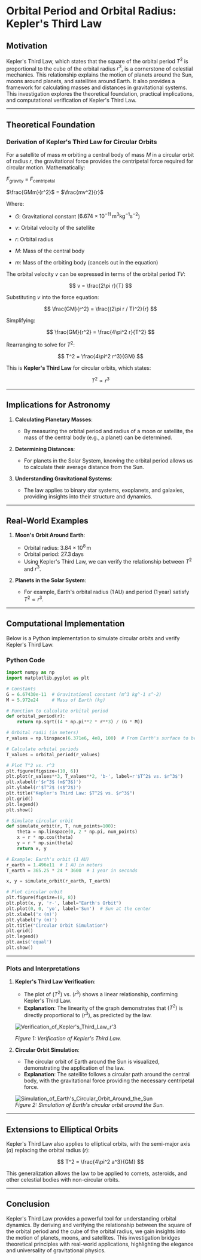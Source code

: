# Orbital Period and Orbital Radius: Kepler's Third Law

## Motivation

Kepler's Third Law, which states that the square of the orbital period $T^2$ is proportional to the cube of the orbital radius $r^3$, is a cornerstone of celestial mechanics. This relationship explains the motion of planets around the Sun, moons around planets, and satellites around Earth. It also provides a framework for calculating masses and distances in gravitational systems. This investigation explores the theoretical foundation, practical implications, and computational verification of Kepler's Third Law.

---

## Theoretical Foundation

### Derivation of Kepler's Third Law for Circular Orbits

For a satellite of mass $m$ orbiting a central body of mass $M$ in a circular orbit of radius $r$, the gravitational force provides the centripetal force required for circular motion. Mathematically:

$F_{\text{gravity}}$ = $F_{\text{centripetal}}$

$\frac{GMm}{r^2}$ = $\frac{mv^2}{r}$

Where:

- $G$: Gravitational constant ($6.674 \times 10^{-11} \, \text{m}^3 \text{kg}^{-1} \text{s}^{-2}$)

- $v$: Orbital velocity of the satellite

- $r$: Orbital radius

- $M$: Mass of the central body

- $m$: Mass of the orbiting body (cancels out in the equation)

The orbital velocity $v$ can be expressed in terms of the orbital period $TV$:

$$
v = \frac{2\pi r}{T}
$$

Substituting $v$ into the force equation:

$$
\frac{GM}{r^2} = \frac{(2\pi r / T)^2}{r}
$$

Simplifying:

$$
\frac{GM}{r^2} = \frac{4\pi^2 r}{T^2}
$$

Rearranging to solve for $T^2$:

$$
T^2 = \frac{4\pi^2 r^3}{GM}
$$

This is **Kepler's Third Law** for circular orbits, which states:

$$
T^2 \propto r^3
$$

---

## Implications for Astronomy

1. **Calculating Planetary Masses**:
   - By measuring the orbital period and radius of a moon or satellite, the mass of the central body (e.g., a planet) can be determined.

2. **Determining Distances**:
   - For planets in the Solar System, knowing the orbital period allows us to calculate their average distance from the Sun.

3. **Understanding Gravitational Systems**:
   - The law applies to binary star systems, exoplanets, and galaxies, providing insights into their structure and dynamics.

---

## Real-World Examples

1. **Moon's Orbit Around Earth**:
   - Orbital radius: $3.84 \times 10^8 \, \text{m}$
   - Orbital period: $27.3 \, \text{days}$
   - Using Kepler's Third Law, we can verify the relationship between $T^2$ and $r^3$.

2. **Planets in the Solar System**:
   - For example, Earth's orbital radius ($1 \, \text{AU}$) and period ($1 \, \text{year}$) satisfy $T^2 \propto r^3$.

---

## Computational Implementation

Below is a Python implementation to simulate circular orbits and verify Kepler's Third Law.

### Python Code

```python
import numpy as np
import matplotlib.pyplot as plt

# Constants
G = 6.67430e-11  # Gravitational constant (m^3 kg^-1 s^-2)
M = 5.972e24     # Mass of Earth (kg)

# Function to calculate orbital period
def orbital_period(r):
    return np.sqrt((4 * np.pi**2 * r**3) / (G * M))

# Orbital radii (in meters)
r_values = np.linspace(6.371e6, 4e8, 100)  # From Earth's surface to beyond the Moon's orbit

# Calculate orbital periods
T_values = orbital_period(r_values)

# Plot T^2 vs. r^3
plt.figure(figsize=(10, 6))
plt.plot(r_values**3, T_values**2, 'b-', label=r'$T^2$ vs. $r^3$')
plt.xlabel(r'$r^3$ (m$^3$)')
plt.ylabel(r'$T^2$ (s$^2$)')
plt.title("Kepler's Third Law: $T^2$ vs. $r^3$")
plt.grid()
plt.legend()
plt.show()

# Simulate circular orbit
def simulate_orbit(r, T, num_points=100):
    theta = np.linspace(0, 2 * np.pi, num_points)
    x = r * np.cos(theta)
    y = r * np.sin(theta)
    return x, y

# Example: Earth's orbit (1 AU)
r_earth = 1.496e11  # 1 AU in meters
T_earth = 365.25 * 24 * 3600  # 1 year in seconds

x, y = simulate_orbit(r_earth, T_earth)

# Plot circular orbit
plt.figure(figsize=(8, 8))
plt.plot(x, y, 'r-', label="Earth's Orbit")
plt.plot(0, 0, 'yo', label='Sun')  # Sun at the center
plt.xlabel('x (m)')
plt.ylabel('y (m)')
plt.title("Circular Orbit Simulation")
plt.grid()
plt.legend()
plt.axis('equal')
plt.show()
```

---

### Plots and Interpretations

1. **Kepler's Third Law Verification**:
   - The plot of $(T^2)$ vs. $(r^3)$ shows a linear relationship, confirming Kepler's Third Law.
   - **Explanation**: The linearity of the graph demonstrates that $(T^2)$ is directly proportional to $(r^3)$, as predicted by the law.

   ![Verification_of_Kepler's_Third_Law_r'3](../../_pics/Verification_of_Kepler's_Third_Law_r'3.png) 
    
   *Figure 1: Verification of Kepler's Third Law.*

2. **Circular Orbit Simulation**:
   - The circular orbit of Earth around the Sun is visualized, demonstrating the application of the law.
   - **Explanation**: The satellite follows a circular path around the central body, with the gravitational force providing the necessary centripetal force.

   ![Simulation_of_Earth's_Circular_Orbit_Around_the_Sun](../../_pics/Simulation_of_Earth's_Circular_Orbit_Around_the_Sun.png)  
   *Figure 2: Simulation of Earth's circular orbit around the Sun.*

---

## Extensions to Elliptical Orbits

Kepler's Third Law also applies to elliptical orbits, with the semi-major axis \($a$\) replacing the orbital radius \($r$\):

$$
T^2 = \frac{4\pi^2 a^3}{GM}
$$

This generalization allows the law to be applied to comets, asteroids, and other celestial bodies with non-circular orbits.

---

## Conclusion

Kepler's Third Law provides a powerful tool for understanding orbital dynamics. By deriving and verifying the relationship between the square of the orbital period and the cube of the orbital radius, we gain insights into the motion of planets, moons, and satellites. This investigation bridges theoretical principles with real-world applications, highlighting the elegance and universality of gravitational physics.

```